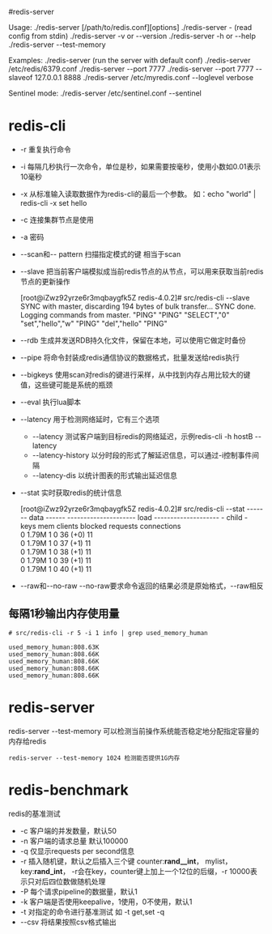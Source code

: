 #redis-server

Usage: 
		./redis-server [/path/to/redis.conf][options]
	   ./redis-server - (read config from stdin)
	   ./redis-server -v or --version
	   ./redis-server -h or --help
	   ./redis-server --test-memory <megabytes>

Examples:
       ./redis-server (run the server with default conf)
       ./redis-server /etc/redis/6379.conf
       ./redis-server --port 7777
       ./redis-server --port 7777 --slaveof 127.0.0.1 8888
       ./redis-server /etc/myredis.conf --loglevel verbose

Sentinel mode:
       ./redis-server /etc/sentinel.conf --sentinel

# redis-cli

- -r 重复执行命令

- -i 每隔几秒执行一次命令，单位是秒，如果需要按毫秒，使用小数如0.01表示10毫秒

- -x 从标准输入读取数据作为redis-cli的最后一个参数。 如：echo "world" | redis-cli -x set hello

- -c 连接集群节点是使用

- -a 密码

- --scan和-- pattern 扫描指定模式的键 相当于scan

- --slave 把当前客户端模拟成当前redis节点的从节点，可以用来获取当前redis节点的更新操作


    [root@iZwz92yrze6r3mqbaygfk5Z redis-4.0.2]# src/redis-cli --slave
    SYNC with master, discarding 194 bytes of bulk transfer...
    SYNC done. Logging commands from master.
    "PING"
    "PING"
    "SELECT","0"
    "set","hello","w"
    "PING"
    "del","hello"
    "PING"

- --rdb 生成并发送RDB持久化文件，保留在本地，可以使用它做定时备份
- --pipe 将命令封装成redis通信协议的数据格式，批量发送给redis执行
- --bigkeys 使用scan对redis的键进行采样，从中找到内存占用比较大的键值，这些键可能是系统的瓶颈
- --eval 执行lua脚本
- --latency 用于检测网络延时，它有三个选项
  - --latency 测试客户端到目标redis的网络延迟，示例redis-cli -h hostB --latency
  - --latency-history 以分时段的形式了解延迟信息，可以通过-i控制事件间隔
  - --latency-dis 以统计图表的形式输出延迟信息
- --stat 实时获取redis的统计信息

    [root@iZwz92yrze6r3mqbaygfk5Z redis-4.0.2]# src/redis-cli --stat
    ------- data ------ --------------------- load -------------------- - child -
    keys       mem      clients blocked requests            connections          
    0          1.79M    1       0       36 (+0)             11          
    0          1.79M    1       0       37 (+1)             11          
    0          1.79M    1       0       38 (+1)             11          
    0          1.79M    1       0       39 (+1)             11          
    0          1.79M    1       0       40 (+1)             11 

- --raw和--no-raw --no-raw要求命令返回的结果必须是原始格式，--raw相反
## 每隔1秒输出内存使用量

	# src/redis-cli -r 5 -i 1 info | grep used_memory_human

    used_memory_human:808.63K
    used_memory_human:808.66K
    used_memory_human:808.66K
    used_memory_human:808.66K
    used_memory_human:808.66K

# redis-server
redis-server --test-memory 可以检测当前操作系统能否稳定地分配指定容量的内存给redis

	redis-server --test-memory 1024 检测能否提供1G内存

# redis-benchmark
redis的基准测试

- -c 客户端的并发数量，默认50
- -n <requests> 客户端的请求总量 默认100000
- -q 仅显示requests per second信息
- -r 插入随机键，默认之后插入三个键 
  counter:__rand__int__，  mylist，  key:__rand_int__，
  -r会在key，counter键上加上一个12位的后缀，-r 10000表示只对后四位数做随机处理
- -P 每个请求pipeline的数据量，默认1
- -k <boolean> 客户端是否使用keepalive，1使用，0不使用，默认1
- -t 对指定的命令进行基准测试 如 -t get,set -q
- --csv 将结果按照csv格式输出



